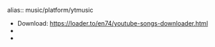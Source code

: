 alias:: music/platform/ytmusic

- Download: https://loader.to/en74/youtube-songs-downloader.html
-
-